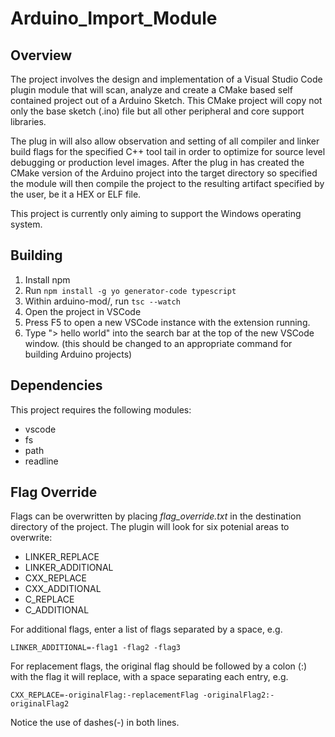 # Arduino_Import_Module

## Overview
The project involves the design and implementation of a Visual Studio Code plugin module that will scan, analyze and create a CMake based self contained project out of a Arduino Sketch. This CMake project will copy not only the base sketch (.ino) file but all other peripheral and core support libraries. 

The plug in will also allow observation and setting of all compiler and linker build flags for the specified C++ tool tail in order to optimize for source level debugging or production level images. After the plug in has created the CMake version of the Arduino project into the target directory so specified the module will then compile the project to the resulting artifact specified by the user, be it a HEX or ELF file.

This project is currently only aiming to support the Windows operating system.


## Building
1. Install npm
2. Run `npm install -g yo generator-code typescript`
3. Within arduino-mod/, run `tsc --watch`
4. Open the project in VSCode
5. Press F5 to open a new VSCode instance with the extension running.
6. Type "> hello world" into the search bar at the top of the new VSCode window. (this should be changed to an appropriate command for building Arduino projects)

## Dependencies

This project requires the following modules:

+ vscode
+ fs
+ path
+ readline

## Flag Override
Flags can be overwritten by placing *flag_override.txt* in the destination directory of the project. The plugin will look for six potenial areas to overwrite:
+ LINKER_REPLACE
+ LINKER_ADDITIONAL
+ CXX_REPLACE
+ CXX_ADDITIONAL
+ C_REPLACE
+ C_ADDITIONAL

For additional flags, enter a list of flags separated by a space, e.g.
```
LINKER_ADDITIONAL=-flag1 -flag2 -flag3
```

For replacement flags, the original flag should be followed by a colon (:) with the flag it will replace, with a space separating each entry, e.g.
```
CXX_REPLACE=-originalFlag:-replacementFlag -originalFlag2:-originalFlag2
```

Notice the use of dashes(-) in both lines.